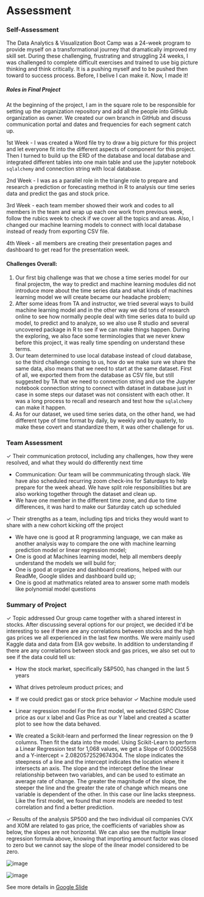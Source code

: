 # Assessment
### Self-Assessment
The Data Analytics & Visualization Boot Camp was a 24-week program to provide myself on a transformational journey that dramatically improved my skill set. During these challenging, frustrating and struggling 24 weeks, I was challenged to complete difficult exercises and trained to use big picture thinking and think critically. It is a pushing myself and to be pushed then toward to success process. Before, I belive I can make it. Now, I made it!

##### Roles in Final Project
At the beginning of the project, I am in the square role to be responsible for setting up the organization repository and add all the people into GitHub organization as owner. We created our own branch in GitHub and discuss communication portal and dates and frequencies for each segment catch up.

1st Week - I was created a Word file try to draw a big picture for this project and let everyone fit into the different aspects of component for this project. Then I turned to build up the ERD of the database and local database and integrated different tables into one main table and use the jupyter notebook `sqlalchemy` and connection string with local database.

2nd Week - I was as a parallel role in the triangle role to prepare and research a prediction or forecasting method in R to analysis our time series data and predict the gas and stock price.

3rd Week - each team member showed their work and codes to all members in the team and wrap up each one work from previous week, follow the rubics week to check if we cover all the topics and areas. Also, I changed our machine learning models to connect with local database instead of ready from exporting CSV file.  

4th Week - all members are creating their presentation pages and dashboard to get read for the presentation week.

#### Challenges Overall:
1. Our first big challenge was that we chose a time series model for our final projectm, the way to predict and machine learning modules did not introduce more about the time series data and what kinds of machines learning model we will create became our headache problem;
2. After some ideas from TA and instructor, we tried several ways to build machine learning model and in the other way we did tons of research online to see how normally people deal with time series data to build up model, to predict and to analyze, so we also use R studio and several uncovered package in R to see if we can make things happen. During the exploring, we also face some terminologies that we never knew before this project, it was really time spending on understand these terms.
3. Our team determined to use local database instead of cloud database, so the third challenge coming to us, how do we make sure we share the same data, also means that we need to start at the same dataset. First of all, we exported them from the database as CSV file, but still suggested by TA that we need to connection string and use the Jupyter notebook connection string to connect with dataset in database just in case in some steps our dataset was not consistent with each other. It was a long process to recall and research and test how the `sqlalchemy` can make it happen.
4. As for our dataset, we used time series data, on the other hand, we had different type of time format by daily, by weekly and by quaterly, to make these covert and standardize them, it was other challenge for us.

### Team Assessment

✓ Their communication protocol, including any challenges, how they were resolved, and what they would do differently next time
- Communication: Our team will be commmunicating through slack. We have also scheduled recurring zoom check-ins for Saturdays to help prepare for the week ahead. We have split role responsibilities but are also working together through the dataset and clean up.
- We have one member in the different time zone, and due to time differences, it was hard to make our Saturday catch up scheduled

✓ Their strengths as a team, including tips and tricks they would want to share with a new cohort kicking off the project 
- We have one is good at R programming language, we can make as another analysis way to compare the one with machine learning prediction model or linear regression model;
- One is good at Machines learning model, help all members deeply understand the models we will build for;
- One is good at organize and dashboard creations, helped with our ReadMe, Google slides and dashboard build up;
- One is good at mathmatics related area to answer some math models like polynomial model questions

### Summary of Project 

✓ Topic addressed
Our group came together with a shared interest in stocks. After discussing several options for our project, we decided it'd be interesting to see if there are any correlations between stocks and the high gas prices we all experienced in the last few months. We were mainly used Kaggle data and data from EIA gov website. In addition to understanding if there are any correlations between stock and gas prices, we also set out to see if the data could tell us:

- How the stock market, specifically S&P500, has changed in the last 5 years
- What drives petroleum product prices; and
- If we could predict gas or stock price behavior
✓ Machine module used
- Linear regression model
For the first model, we selected GSPC Close price as our x label and Gas Price as our Y label and created a scatter plot to see how the data behaved.

- We created a Scikit-learn and performed the linear regression on the 9 columns. Then fit the data into the model. Using Scikit-Learn to perform a Linear Regression test for 1,068 values, we get a Slope of 0.00025558 and a Y-intercept = 2.0820572529674304. The slope indicates the steepness of a line and the intercept indicates the location where it intersects an axis. The slope and the intercept define the linear relationship between two variables, and can be used to estimate an average rate of change. The greater the magnitude of the slope, the steeper the line and the greater the rate of change which means one variable is dependent of the other. In this case our line lacks steepness. Like the first model, we found that more models are needed to test correlation and find a better prediction.

✓ Results of the analysis 
SP500 and the two individual oil companies CVX and XOM are related to gas price, the coefficients of variables show as below, the slopes are not horizontal. We can also see the multiple linear regression formula above, knowing that importing amount factor was closed to zero but we cannot say the slope of the ilnear model considered to be zero.

![image](https://user-images.githubusercontent.com/103073631/189786242-ec3de6f4-9cf6-49e3-ab18-817a7741a4f5.png)

![image](https://user-images.githubusercontent.com/103073631/189786430-74146b44-443c-4c6b-a588-f93dbe162c44.png)

See more details in [Google Slide](https://docs.google.com/presentation/d/1g-wiozkn8TRJa1SklJrCTKV2E0PoE5pEpq2GHLDPEtY/edit)




